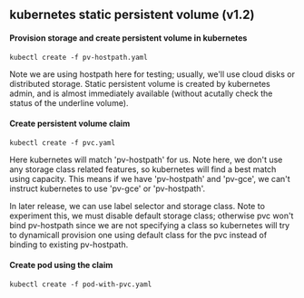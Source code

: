 ## kubernetes static persistent volume (v1.2)

#### Provision storage and create persistent volume in kubernetes

```
kubectl create -f pv-hostpath.yaml
```

Note we are using hostpath here for testing; usually, we'll use cloud disks or
distributed storage. Static persistent volume is created by kubernetes admin,
and is almost immediately available (without acutally check the status of the
underline volume).

#### Create persistent volume claim

```
kubectl create -f pvc.yaml
```

Here kubernetes will match 'pv-hostpath' for us. Note here, we don't use any
storage class related features, so kubernetes will find a best match using
capacity. This means if we have 'pv-hostpath' and 'pv-gce', we can't instruct
kubernetes to use 'pv-gce' or 'pv-hostpath'.

In later release, we can use label selector and storage class. Note to experiment
this, we must disable default storage class; otherwise pvc won't bind pv-hostpath
since we are not specifying a class so kubernetes will try to dynamicall provision
one using default class for the pvc instead of binding to existing pv-hostpath.

#### Create pod using the claim

```
kubectl create -f pod-with-pvc.yaml
```
